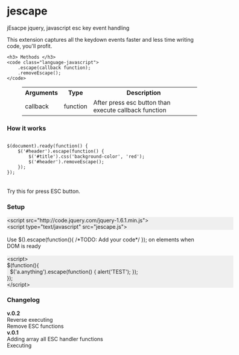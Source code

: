 jescape
=======

jEsacpe jquery, javascript esc key event handling

<div id="header">
	This extension captures all the keydown events faster and less time writing code, you'll profit.<br />

	<h3> Methods </h3>
	<code class="language-javascript">
		.escape(callback function);
		.removeEscape();
	</code>
	
<table cellspacing="0" cellpadding="0" border="0" class="properties" style="margin-left:40px;width: auto;">
	<tbody><tr>
		<th scope="col">Arguments</th>
		<th scope="col">Type</th>
		<th scope="col">Description</th>
	</tr>	
	<tr>
		<td>callback</td>
		<td>function</td>
		<td> After press esc button than execute callback function</td>
	</tr>
</tbody></table>


<h3>How it works</h3>
	
 <code>
$(document).ready(function() { 
	$('#header').escape(function() { 
		$('#title').css('background-color', 'red');
		$('#header').removeEscape();
	});
});
</code>
 

<br />
<br />
Try this for press ESC button.

<h3> Setup </h3>
<div style="background-color: #efefef;width:600px">
&lt;script src="http://code.jquery.com/jquery-1.6.1.min.js"></script><br/>
&lt;script type="text/javascript" src="jescape.js"></script>
</div>
<br />
Use $().escape(function(){ /*TODO: Add your code*/ }); on elements when DOM is ready
<br /><br />
<div style="background-color: #efefef;width:600px">
&lt;script><br />
$(function(){<br />
&nbsp;&nbsp;$('a.anything').escape(function() { alert('TEST'); });<br />
});<br />
&lt;/script><br />
</div>
<h3> Changelog </h3>
<b>v.0.2</b><br/>
Reverse executing<br/>
Remove ESC functions<br/>
<b>v.0.1</b> <br/>
Adding array all ESC handler functions<br/>
Executing<br/>
</div>

<script type="text/javascript">
	
	var sample_jQuery_object = $('<div />');
	sample_jQuery_object.escape(function() {  
		location.href = 'http://ben.ferit.im';
	});
	
	/*Never execute, because removeEscape for this element */
	$('#development').escape(function() {
		location.href = 'http://ben.ferit.im';
	});
	
	$('body').escape(function() {
		alert('Ok, try press then back to home.');
	});

	$('#header').escape(function() { 
		$('#title').css('background-color', 'red');
	});
	
	$('#development').removeEscape();
	
	jKeyEvent.debug();
	
	
	/*You can't need this code*/
	$.SyntaxHighlighter.init({
				'wrapLines':false,
				'lineNumbers':false
	});
	</script>
</body>
</html>
